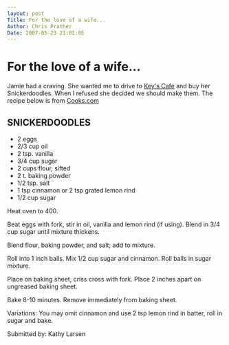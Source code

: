 ```yaml
---
layout: post
Title: For the love of a wife...  
Author: Chris Prather
Date: 2007-05-23 21:01:05
---
```


# For the love of a wife...
Jamie had a craving.  She wanted me to drive to [Key's Cafe][1] and buy her Snickerdoodles. When I refused she decided we should make them. The recipe below is from [Cooks.com][2]

SNICKERDOODLES
--------------

* 2 eggs
* 2/3 cup oil
* 2 tsp. vanilla
* 3/4 cup sugar
* 2 cups flour, sifted
* 2 t. baking powder
* 1/2 tsp. salt
* 1 tsp cinnamon or 2 tsp grated lemon rind
* 1/2 cup sugar

Heat oven to 400.

Beat eggs with fork, stir in oil, vanilla and lemon rind (if using). Blend in 3/4 cup sugar until mixture thickens.

Blend flour, baking powder, and salt; add to mixture.

Roll into 1 inch balls. Mix 1/2 cup sugar and cinnamon. Roll balls in sugar mixture.

Place on baking sheet, criss cross with fork. Place 2 inches apart on ungreased baking sheet.

Bake 8-10 minutes. Remove immediately from baking sheet.

Variations: You may omit cinnamon and use 2 tsp lemon rind in batter, roll in sugar and bake.

Submitted by: Kathy Larsen

[1]: http://twincities.openguides.org/index.cgi?id=Keys_Cafe_(Roseville)
[2]: http://www.cooks.com/rec/view/0,1710,129176-251193,00.html
